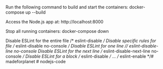 Run the following command to build and start the containers:
docker-compose up --build

Access the Node.js app at:
http://localhost:8000

Stop all running containers:
docker-compose down



Disable ESLint for the entire file	/* eslint-disable */
Disable specific rules for file	/* eslint-disable no-console */
Disable ESLint for one line	// eslint-disable-line no-console
Disable ESLint for the next line	/* eslint-disable-next-line no-console */
Disable ESLint for a block	/* eslint-disable */ ... /* eslint-enable */#   m a d e f o r p l a n e t  
 #   n o d e j s - c o d e  
 